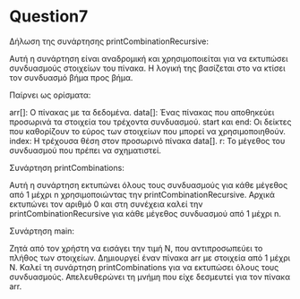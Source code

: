 # Question7

Δήλωση της συνάρτησης printCombinationRecursive:

Αυτή η συνάρτηση είναι αναδρομική και χρησιμοποιείται για να εκτυπώσει συνδυασμούς στοιχείων του πίνακα. Η λογική της βασίζεται στο να κτίσει τον συνδυασμό βήμα προς βήμα.

Παίρνει ως ορίσματα:

arr[]: Ο πίνακας με τα δεδομένα.
data[]: Ένας πίνακας που αποθηκεύει προσωρινά τα στοιχεία του τρέχοντα συνδυασμού.
start και end: Οι δείκτες που καθορίζουν το εύρος των στοιχείων που μπορεί να χρησιμοποιηθούν.
index: Η τρέχουσα θέση στον προσωρινό πίνακα data[].
r: Το μέγεθος του συνδυασμού που πρέπει να σχηματιστεί.


Συνάρτηση printCombinations:

Αυτή η συνάρτηση εκτυπώνει όλους τους συνδυασμούς για κάθε μέγεθος από 1 μέχρι n χρησιμοποιώντας την printCombinationRecursive. Αρχικά εκτυπώνει τον αριθμό 0 και στη συνέχεια καλεί την printCombinationRecursive για κάθε μέγεθος συνδυασμού από 1 μέχρι n.


Συνάρτηση main:

Ζητά από τον χρήστη να εισάγει την τιμή N, που αντιπροσωπεύει το πλήθος των στοιχείων.
Δημιουργεί έναν πίνακα arr με στοιχεία από 1 μέχρι N.
Καλεί τη συνάρτηση printCombinations για να εκτυπώσει όλους τους συνδυασμούς.
Απελευθερώνει τη μνήμη που είχε δεσμευτεί για τον πίνακα arr.
